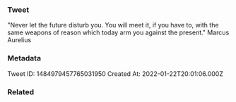 ### Tweet
"Never let the future disturb you. You will meet it, if you have to, with the same weapons of reason which today arm you against the present." Marcus Aurelius

### Metadata
Tweet ID: 1484979457765031950
Created At: 2022-01-22T20:01:06.000Z

### Related


